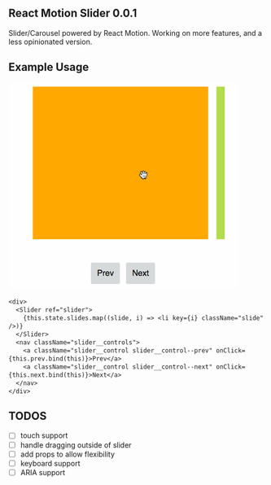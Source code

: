 ## React Motion Slider 0.0.1

Slider/Carousel powered by React Motion.
Working on more features, and a less opinionated version.

## Example Usage
![alt tag](images/react-motion-slider.gif)

```
<div>
  <Slider ref="slider">
    {this.state.slides.map((slide, i) => <li key={i} className="slide" />)}
  </Slider>
  <nav className="slider__controls">
    <a className="slider__control slider__control--prev" onClick={this.prev.bind(this)}>Prev</a>
    <a className="slider__control slider__control--next" onClick={this.next.bind(this)}>Next</a>
  </nav>
</div>
```

## TODOS

- [ ] touch support
- [ ] handle dragging outside of slider
- [ ] add props to allow flexibility
- [ ] keyboard support
- [ ] ARIA support
